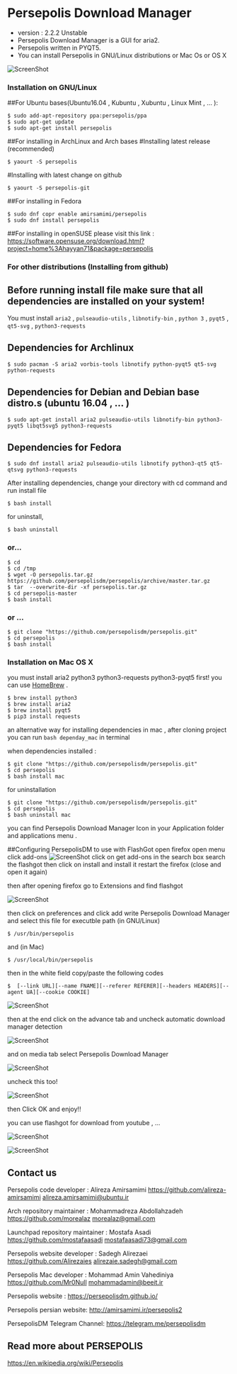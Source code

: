 Persepolis Download Manager 
=============
+ version : 2.2.2 Unstable
+ Persepolis Download Manager is a GUI for aria2.
+ Persepolis written in PYQT5.
+ You can install Persepolis in GNU/Linux distributions or Mac Os or OS X

![ScreenShot](http://s1.picofile.com/file/8264685926/persepolis.jpg)



### Installation on GNU/Linux
##For Ubuntu bases(Ubuntu16.04 , Kubuntu , Xubuntu , Linux Mint , ... ):

	$ sudo add-apt-repository ppa:persepolis/ppa
	$ sudo apt-get update
	$ sudo apt-get install persepolis


##For installing in ArchLinux and Arch bases
#Installing latest release (recommended)

    $ yaourt -S persepolis

#Installing with latest change on github

	$ yaourt -S persepolis-git

##For installing in Fedora

	$ sudo dnf copr enable amirsamimi/persepolis
	$ sudo dnf install persepolis

##For installing in openSUSE
	please visit this link : https://software.opensuse.org/download.html?project=home%3Ahayyan71&package=persepolis




### For other distributions (Installing from github)
## Before running install file make sure that all dependencies are installed on your system!
You must install `aria2` , `pulseaudio-utils` , `libnotify-bin` , `python 3` , `pyqt5` , `qt5-svg` , `python3-requests`

## Dependencies for Archlinux

    $ sudo pacman -S aria2 vorbis-tools libnotify python-pyqt5 qt5-svg python-requests

## Dependencies for Debian and Debian base distro.s (ubuntu 16.04 , ... )

    $ sudo apt-get install aria2 pulseaudio-utils libnotify-bin python3-pyqt5 libqt5svg5 python3-requests

## Dependencies for Fedora

    $ sudo dnf install aria2 pulseaudio-utils libnotify python3-qt5 qt5-qtsvg python3-requests

After installing dependencies, change your directory with cd command and run install file

    $ bash install

for uninstall,

    $ bash uninstall

### or...

    $ cd
    $ cd /tmp
    $ wget -O persepolis.tar.gz https://github.com/persepolisdm/persepolis/archive/master.tar.gz
    $ tar  --overwrite-dir -xf persepolis.tar.gz
    $ cd persepolis-master
    $ bash install

### or ...

    $ git clone "https://github.com/persepolisdm/persepolis.git" 
    $ cd persepolis
    $ bash install 

### Installation on Mac OS X
you must install aria2 python3 python3-requests python3-pyqt5 first! you can use [HomeBrew](http://brew.sh/) .

    $ brew install python3
    $ brew install aria2
    $ brew install pyqt5
    $ pip3 install requests 

an alternative way for installing dependencies in mac , after cloning project you can run `bash dependay_mac` in terminal


when dependencies installed :

    $ git clone "https://github.com/persepolisdm/persepolis.git" 
    $ cd persepolis
    $ bash install mac

for uninstallation

    $ git clone "https://github.com/persepolisdm/persepolis.git" 
    $ cd persepolis
    $ bash uninstall mac


you can find Persepolis Download Manager Icon in your Application folder and  applications menu .

##Configuring PersepolisDM to use with FlashGot
open firefox
open menu
click add-ons
![ScreenShot](http://s9.picofile.com/file/8269073968/addons.jpg)
click on get add-ons
in the search box search the flashgot
then click on install and install it
restart the firefox (close and open it again)

then after opening firefox go to Extensions and find flashgot

![ScreenShot](http://s9.picofile.com/file/8269074242/prefrences.jpg)

then click on preferences and click add
write Persepolis Download Manager and select this file for executble path (in GNU/Linux)

	$ /usr/bin/persepolis

and (in Mac)

    $ /usr/local/bin/persepolis 

then in the white field copy/paste the following codes

	$  [--link URL][--name FNAME][--referer REFERER][--headers HEADERS][--agent UA][--cookie COOKIE]

![ScreenShot](http://s1.picofile.com/file/8264685818/flashgot1.png)

then at the end click on the advance tab and uncheck automatic download manager detection

![ScreenShot](http://s9.picofile.com/file/8269073134/flashgot4.jpg)

and on media tab select Persepolis Download Manager

![ScreenShot](http://s9.picofile.com/file/8269073384/flashgot3.jpg)

uncheck this too!

![ScreenShot](http://s8.picofile.com/file/8269073684/flashgot2.jpg)

then Click OK and enjoy!!

you can use flashgot for download from youtube , ...

![ScreenShot](http://s9.picofile.com/file/8269074434/mediafire_download.jpg)

![ScreenShot](http://s8.picofile.com/file/8269074500/youtube_download.jpg)



## Contact us
Persepolis code developer : Alireza Amirsamimi
https://github.com/alireza-amirsamimi
alireza.amirsamimi@ubuntu.ir

Arch repository maintainer : Mohammadreza Abdollahzadeh
https://github.com/morealaz
morealaz@gmail.com

Launchpad repository maintainer : Mostafa Asadi
https://github.com/mostafaasadi
mostafaasadi73@gmail.com

Persepolis website developer : Sadegh Alirezaei
https://github.com/Alirezaies
alirezaie.sadegh@gmail.com

Persepolis Mac developer : Mohammad Amin Vahediniya
https://github.com/Mr0Null
mohammadamin@beeit.ir



Persepolis website :
https://persepolisdm.github.io/

Persepolis persian website:
http://amirsamimi.ir/persepolis2


PersepolisDM Telegram Channel:
https://telegram.me/persepolisdm

## Read more about PERSEPOLIS
https://en.wikipedia.org/wiki/Persepolis
